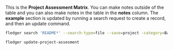 This is the **Project Assessment Matrix**.
You can make notes outside of the table and you can also make notes in the table in the **notes** column.
The **example** section is updated by running a search request to create a record, and then an update command.

```sh
fledger search 'README*' --search-type=file --save=project -category=Basics --subcategory=Documentation
```

```sh
fledger update-project-assesment
```
